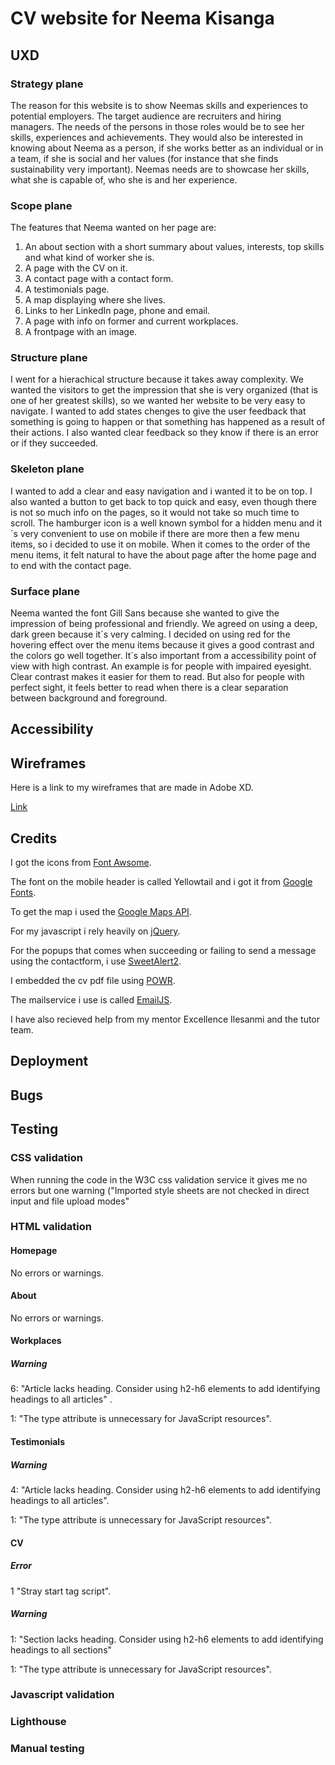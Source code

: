 # CV website for Neema Kisanga

## UXD

### Strategy plane

The reason for this website is to show Neemas skills and experiences to potential employers. The target audience are recruiters and hiring managers. The needs of the persons in those roles would be to see her skills, experiences and achievements. They would also be interested in knowing about Neema as a person, if she works better as an individual or in a team, if she is social and her values (for instance that she finds sustainability very important). Neemas needs are to showcase her skills, what she is capable of, who she is and her experience.

### Scope plane

The features that Neema wanted on her page are:
1. An about section with a short summary about values, interests, top skills and what kind of worker she is.
1. A page with the CV on it.
1. A contact page with a contact form.
1. A testimonials page.
1. A map displaying where she lives.
1. Links to her LinkedIn page, phone and email.
1. A page with info on former and current workplaces.
1. A frontpage with an image.

### Structure plane

I went for a hierachical structure because it takes away complexity. We wanted the visitors to get the impression that she is very organized (that is one of her greatest skills), so we wanted her website to be very easy to navigate. I wanted to add states chenges to give the user feedback that something is going to happen or that something has happened as a result of their actions. I also wanted clear feedback so they know if there is an error or if they succeeded.

### Skeleton plane

I wanted to add a clear and easy navigation and i wanted it to be on top. I also wanted a button to get back to top quick and easy, even though there is not so much info on the pages, so it would not take so much time to scroll. The hamburger icon is a well known symbol for a hidden menu and it´s very convenient to use on mobile if there are more then a few menu items, so i decided to use it on mobile. When it comes to the order of the menu items, it felt natural to have the about page after the home page and to end with the contact page.

### Surface plane

Neema wanted the font Gill Sans because she wanted to give the impression of being professional and friendly. We agreed on using a deep, dark green because it´s very calming. I decided on using red for the hovering effect over the menu items because it gives a good contrast and the colors go well together. It´s also important from a accessibility point of view with high contrast. An example is for people with impaired eyesight. Clear contrast makes it easier for them to read. But also for people with perfect sight, it feels better to read when there is a clear separation between background and foreground.

## Accessibility

## Wireframes

Here is a link to my wireframes that are made in Adobe XD.

[Link](https://xd.adobe.com/view/211322f8-09ce-4302-b059-6e7e3c32ae37-7440/)

## Credits

I got the icons from [Font Awsome](https://fontawesome.com/icons?d=gallery).

The font on the mobile header is called Yellowtail and i got it from [Google Fonts](https://fonts.google.com/).

To get the map i used the [Google Maps API](https://cloud.google.com/maps-platform/).

For my javascript i rely heavily on [jQuery](https://jquery.com/).

For the popups that comes when succeeding or failing to send a message using the contactform, i use [SweetAlert2](https://sweetalert2.github.io/).

I embedded the cv pdf file using [POWR](https://www.powr.io/).

The mailservice i use is called [EmailJS](https://www.emailjs.com/).

I have also recieved help from my mentor Excellence Ilesanmi and the tutor team.

## Deployment

## Bugs

## Testing

### CSS validation

When running the code in the W3C css validation service it gives me no errors but one warning ("Imported style sheets are not checked in direct input and file upload modes"

### HTML validation

#### Homepage

No errors or warnings.

#### About

No errors or warnings.

#### Workplaces

##### Warning

6: "Article lacks heading. Consider using h2-h6 elements to add identifying headings to all articles" .

1: "The type attribute is unnecessary for JavaScript resources".

#### Testimonials

##### Warning

4: "Article lacks heading. Consider using h2-h6 elements to add identifying headings to all articles".

1: "The type attribute is unnecessary for JavaScript resources".

#### CV

##### Error 

1 "Stray start tag script". 

##### Warning

1: "Section lacks heading. Consider using h2-h6 elements to add identifying headings to all sections"

1: "The type attribute is unnecessary for JavaScript resources".

### Javascript validation
### Lighthouse
### Manual testing













